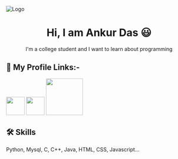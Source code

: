 ![Logo](https://res.cloudinary.com/practicaldev/image/fetch/s--zNqcSN_E--/c_imagga_scale,f_auto,fl_progressive,h_900,q_66,w_1600/https://dev-to-uploads.s3.amazonaws.com/i/2ciu6mo6r9x9zyverc10.gif)

<div>
  <h1 align="center" width="1rem">Hi, I am Ankur Das 😃</h1>
  <p align="center" font-size=50px >I'm a college student and I want to learn about programming</p>
</div>

## 🔗 My Profile Links:-

<a href="https://www.linkedin.com/in/ankur-das-42471023b" target="_blank"><img src="https://upload.wikimedia.org/wikipedia/commons/thumb/8/81/LinkedIn_icon.svg/1200px-LinkedIn_icon.svg.png" alt="" width="50px" align-items="center"></a>
<a href="https://www.youtube.com/channel/UCxyD54EBTfdSpW318tlLcXg" target="_blank"><img src="https://static.vecteezy.com/system/resources/thumbnails/023/986/704/small/youtube-logo-youtube-logo-transparent-youtube-icon-transparent-free-free-png.png" alt="" width="50px" align-items="center"></a>
<a href="https://www.hackerrank.com/ankurdas140905" target="_blank"><img src="https://www.doit.com/wp-content/uploads/2023/06/1_jbcsrlrvfbdnbecw_ljf4g.png" alt="" width="100px" align-items="center"></a>

## 🛠 Skills

<p> Python, Mysql, C, C++, Java, HTML, CSS, Javascript...</p>
